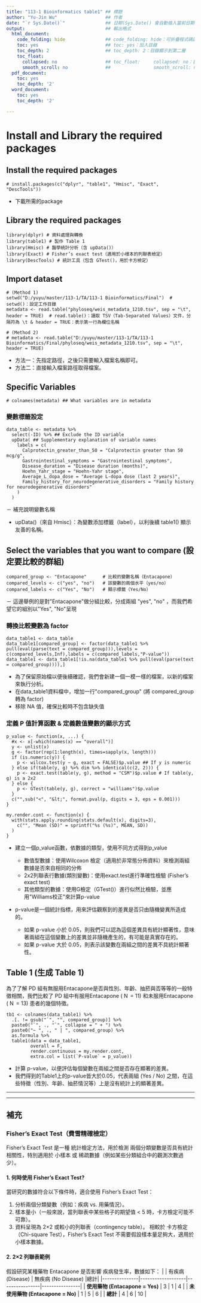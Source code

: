 ```yaml
---
title: "113-1 Bioinformatics table1" ## 標題
author: "Yu-Jin Wu"                  ## 作者
date: "`r Sys.Date()`"               ## 日期(Sys.Date() 會自動插入當前日期)
output:                              ## 輸出格式
  html_document:
    code_folding: hide               ## code_folding: hide：可折疊程式碼區塊
    toc: yes                         ## toc: yes：加入目錄
    toc_depth: 2                     ## toc_depth: 2：目錄顯示到第二層
    toc_float:
      collapsed: no                  ## toc_float:     collapsed: no：目錄不預設折疊
      smooth_scroll: no              ##                smooth_scroll: no：關閉滑動效果
  pdf_document:
    toc: yes
    toc_depth: '2'
  word_document:
    toc: yes
    toc_depth: '2'

---
```


# Install and Library the required packages
## Install the required packages
```{r}
# install.packages(c("dplyr", "table1", "Hmisc", "Exact", "DescTools"))
```
- 下載所需的package

## Library the required packages
```{r}
library(dplyr) # 資料處理與轉換
library(table1) # 製作 Table 1
library(Hmisc) # 醫學統計分析（含 upData()）
library(Exact) # Fisher’s exact test（適用於小樣本的列聯表檢定）
library(DescTools) # 統計工具（包含 GTest()，用於卡方檢定）
```


## Import dataset 
```{r}
# (Method 1)
setwd("D:/yuyu/master/113-1/TA/113-1 Bioinformatics/Final")  # setwd()：設定工作目錄
metadata <- read.table("phyloseq/weis_metadata_1210.tsv", sep = "\t", header = TRUE)  # read.table()：讀取 TSV（Tab-Separated Values）文件，分隔符為 \t & header = TRUE：表示第一行為欄位名稱

# (Method 2) 
# metadata <- read.table("D:/yuyu/master/113-1/TA/113-1 Bioinformatics/Final/phyloseq/weis_metadata_1210.tsv", sep = "\t", header = TRUE)
```
- 方法一：先指定路徑，之後只需要輸入檔案名稱即可。
- 方法二：直接輸入檔案路徑取得檔案。

## Specific Variables
```{r}
# colnames(metadata) ## What variables are in metadata
```

### 變數標籤設定
```{r}
data_table <- metadata %>%
  select(-ID) %>% ## Exclude the ID variable
  upData( ## Supplementary explanation of variable names
    labels = c(
      Calprotectin_greater_than_50 = "Calprotectin greater than 50 mcg/g",
      Gastrointestinal_symptoms = "Gastrointestinal symptoms",
      Disease_duration = "Disease duration (months)",
      Hoehn_Yahr_stage = "Hoehn-Yahr stage",
      Average_L_dopa_dose = "Average L-dopa dose (last 2 years)",
      Family_history_for_neurodegenerative_disorders = "Family history for neurodegenerative disorders"
    )
  )

```
－ 補充說明變數名稱
-  upData()（來自 Hmisc）：為變數添加標籤（label），以利後續 table1() 顯示友善的名稱。


## Select the variables that you want to compare (設定要比較的群組)
```{r}
compared_group <- "Entacapone"      # 比較的變數名稱（Entacapone）
compared_levels <- c("yes", "no")   # 該變數的兩個水平（yes/no）
compared_labels <- c("Yes", "No")   # 顯示標籤（Yes/No）
```
－ 這邊舉例的是對"Entacapone"做分組比較，分成兩組 "yes", "no" ，而我們希望它的組別以"Yes", "No"呈現


### 轉換比較變數為 factor
```{r}
data_table1 <- data_table
data_table1[compared_group] <- factor(data_table1 %>% pull(eval(parse(text = compared_group))),levels = c(compared_levels,Inf),labels = c(compared_labels,"P-value"))
data_table1 <- data_table1[!is.na(data_table1 %>% pull(eval(parse(text = compared_group)))),]
```
* 為了保留原始檔以便後續確認，我們會新建一個一模一樣的檔案，以新的檔案來執行分析。
* 在data_table1資料檔中，增加一行"compared_group" (將 compared_group 轉為 factor)
* 移除 NA 值，確保比較時不包含缺失值

### 定義 P 值計算函數 & 定義數值變數的顯示方式
```{r}
p_value <- function(x, ...) {
  #x <- x[-which(names(x) == "overall")]
  y <- unlist(x)
  g <- factor(rep(1:length(x), times=sapply(x, length)))
  if (is.numeric(y)) {
    p <- wilcox.test(y ~ g, exact = FALSE)$p.value ## If y is numeric
  } else if(table(y, g) %>% dim %>% identical(c(2, 2))) {
    p <- exact.test(table(y, g), method = "CSM")$p.value # If table(y, g) is a 2x2
  } else {
    p <- GTest(table(y, g), correct = "williams")$p.value
  }
  c("",sub("<", "&lt;", format.pval(p, digits = 3, eps = 0.001)))
}

my.render.cont <- function(x) {
  with(stats.apply.rounding(stats.default(x), digits=3), 
    c("", "Mean (SD)" = sprintf("%s (%s)", MEAN, SD))
  )
}

```
- 建立一個p_value函數，依數據的類型，使用不同方式得到p_value
  
  -  數值型數據：使用Wilcoxon 檢定（適用於非常態分佈資料）來檢測兩組數據是否來自相同的分佈
  -  2x2列聯表行數據(類別變數)：使用exact.test進行準確性檢驗 (Fisher’s exact test)
  -  其他類型的數據：使用G檢定（GTest()）進行似然比檢驗，並應用"Williams校正"來計算p-value
    
- p-value是一個統計指標，用來評估觀察到的差異是否只由隨機變異所造成的。
  -   如果 p-value 小於 0.05，則我們可以認為這個差異具有統計顯著性，意味著兩組在這個變數上的差異並非隨機產生的，有可能是真實存在的。
  -   如果 p-value 大於 0.05，則表示該變數在兩組之間的差異不具統計顯著性。


##  Table 1 (生成 Table 1)
為了了解 PD 組有無服用Entacapone是否與性別、年齡、抽菸與否等等的一般特徵相關，我們比較了 PD 組中有服用Entacapone ( N  = 11) 和未服用Entacapone ( N  = 13) 患者的幾個特徵。
```{r}
tb1 <- colnames(data_table1) %>%
  .[. != gsub("`", "", compared_group)] %>%
  paste0("`", ., "`", collapse = " + ") %>%
  paste0("~ ", ., " | ", compared_group) %>%
  as.formula %>%
  table1(data = data_table1, 
         overall = F, 
         render.continuous = my.render.cont,
         extra.col = list(`P-value` = p_value))
```

- 計算 p-value，以便評估每個變數在兩組之間是否存在顯著的差異。
- 我們得到的Table1上的p-value皆大於0.05，代表兩組 (Yes / No) 之間，在這些特徵（性別、年齡、抽菸情況等）上是沒有統計上的顯著差異。




--------------------------------------
--------------------------------------
## 補充

### Fisher’s Exact Test（費雪精確檢定）
Fisher’s Exact Test 是一種 統計檢定方法，用於檢測 兩個分類變數是否具有統計相關性，特別適用於 小樣本 或 稀疏數據（例如某些分類組合中的觀測次數過少）。
#### 1. 何時使用 Fisher’s Exact Test?
當研究的數據符合以下條件時，適合使用 Fisher’s Exact Test：
1. 分析兩個分類變數（例如：疾病 vs. 用藥情況）。
2. 樣本量小（一般來說，當列聯表中某些格子的期望值 < 5 時，卡方檢定可能不可靠）。
3. 資料呈現為 2×2 或較小的列聯表（contingency table）。
相較於 卡方檢定（Chi-square Test），Fisher’s Exact Test 不需要假設樣本量足夠大，適用於小樣本數據。

#### 2. 2×2 列聯表範例
假設研究某種藥物 Entacapone 是否影響 疾病發生率，數據如下：
|                 | 有疾病 (Disease) | 無疾病 (No Disease) |總計|
|---------------|-------------------|----------------|----------------|
| **使用藥物 (Entacapone = Yes)**  | 3 | 1 | 4 |
| **未使用藥物 (Entacapone = No)**  | 1 | 5 | 6 |
| **總計** | 4 | 6 | 10 |



